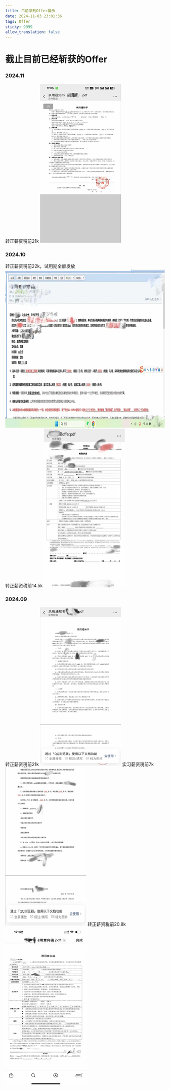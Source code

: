 ```yaml
---
title: 目前拿到Offer展示
date: 2024-11-03 23:01:36
tags: Offer
sticky: 9999
allow_translation: false
---
```


# 截止目前已经斩获的Offer

### 2024.11
转正薪资税前21k
<img src="/img/24-11-01杭州.jpg" width=256 height=500/>

### 2024.10
转正薪资税前22k，试用期全额发放
<img src="/img/24-10-23深圳.jpg" width=800 height=500/>
转正薪资税前14.5k
<img src="/img/24-10-16武汉.jpg" width=256 height=500/>

### 2024.09
转正薪资税前21k
<img src="/img/24-09-23-北京.jpg" width=256 height=500/>
实习薪资税前7k
<img src="/img/24-09-23-西安.jpg" width=256 height=500/>
转正薪资税前20.8k
<img src="/img/24-09-09-江苏.jpg" width=256 height=500/>